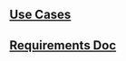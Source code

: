 ## [Use Cases](https://www.overleaf.com/4306618jzdznq#/12780797/)

## [Requirements Doc](https://www.overleaf.com/4286506kvbrwb#/12707218/)